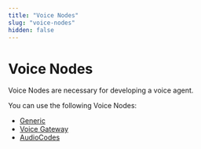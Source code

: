 ```yaml
---
title: "Voice Nodes"
slug: "voice-nodes"
hidden: false
---
```


# Voice Nodes

Voice Nodes are necessary for developing a voice agent.

You can use the following Voice Nodes:

- [Generic](generic/overview.md)
- [Voice Gateway](voice-gateway/overview.md)
- [AudioCodes](audiocodes/overview.md)
